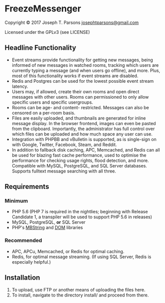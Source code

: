 FreezeMessenger
====================
Copyright © 2017 Joseph T. Parsons <josephtparsons@gmail.com>

Licensed under the GPLv3 (see LICENSE)

Headline Functionality
----------------------
  * Event streams provide functionality for getting new messages, being informed of new messages in watched rooms, tracking which users are currently typing a message (and when users go offline), and more. Plus, most of this functionality works if event streams are disabled.
  * Redis and Postgres can be used for the lowest possible event stream latency.
  * Users may, if allowed, create their own rooms and open direct messages with other users. Rooms can permissioned to only allow specific users and specific usergroups.
  * Rooms can be age- and content- restricted. Messages can also be censored on a per-room basis.
  * Files are easily uploaded, and thumbnails are generated for inline message display. In the browser frontend, images can even be pasted from the clipboard. Importantly, the administrator has full control over which files can be uploaded and how much space any user can use.
  * Integration with PHPBB and vBulletin is supported, as is single-sign on with Google, Twitter, Facebook, Steam, and Reddit.
  * In addition to fallback disk caching, APC, Memcached, and Redis can all be used for blazing fast cache performance, used to optimise the performance for checking usage rights, flood detection, and more.
Compatible with MySQL, PostgreSQL, and SQL Server databases. Supports fulltext message searching with all three.

Requirements
---------------------
### Minimum
  * PHP 5.6 (PHP 7 is required in the nightlies; beginning with Release Candidate 1, a transpiler will be used to support PHP 5.6 in releases)
  * MySQL, PostgreSQL, **or** SQL Server
  * PHP's [MBString](http://php.net/manual/en/book.mbstring.php) and [DOM](http://php.net/manual/en/book.dom.php) libraries
  
### Recommended
  * APC, APCu, Memcached, or Redis for optimal caching.
  * Redis, for optimal message streaming. (If using SQL Server, Redis is especially helpful.)

  
Installation
---------------------
1.   To upload, use FTP or another means of uploading the files here.
2.   To install, navigate to the directory install/ and proceed from there.
